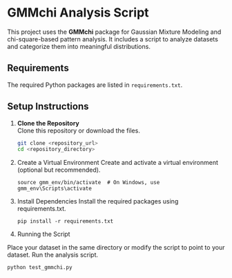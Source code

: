 # GMMchi Analysis Script

This project uses the **GMMchi** package for Gaussian Mixture Modeling and chi-square-based pattern analysis. It includes a script to analyze datasets and categorize them into meaningful distributions.

## Requirements

The required Python packages are listed in `requirements.txt`. 

## Setup Instructions

1. **Clone the Repository**  
   Clone this repository or download the files.

   ```bash
   git clone <repository_url>
   cd <repository_directory>

2. Create a Virtual Environment
Create and activate a virtual environment (optional but recommended).

    ```python3 -m venv gmm_env
    source gmm_env/bin/activate  # On Windows, use gmm_env\Scripts\activate

3. Install Dependencies
Install the required packages using requirements.txt.

    ```
    pip install -r requirements.txt
    ```

4. Running the Script

Place your dataset in the same directory or modify the script to point to your dataset.
Run the analysis script.

    python test_gmmchi.py
    
